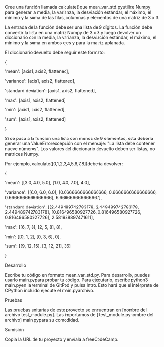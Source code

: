 Cree una función llamada calculate()que mean_var_std.pyutilice Numpy para generar la media, la varianza, la desviación estándar, el máximo, el mínimo y la suma de las filas, columnas y elementos de una matriz de 3 x 3.

La entrada de la función debe ser una lista de 9 dígitos. La función debe convertir la lista en una matriz Numpy de 3 x 3 y luego devolver un diccionario con la media, la varianza, la desviación estándar, el máximo, el mínimo y la suma en ambos ejes y para la matriz aplanada.

El diccionario devuelto debe seguir este formato:

{

  'mean': [axis1, axis2, flattened],
  
  'variance': [axis1, axis2, flattened],
  
  'standard deviation': [axis1, axis2, flattened],
  
  'max': [axis1, axis2, flattened],
  
  'min': [axis1, axis2, flattened],
  
  'sum': [axis1, axis2, flattened]
  
}

Si se pasa a la función una lista con menos de 9 elementos, esta debería generar una ValueErrorexcepción con el mensaje: "La lista debe contener nueve números". Los valores del diccionario devuelto deben ser listas, no matrices Numpy.

Por ejemplo, calculate([0,1,2,3,4,5,6,7,8])debería devolver:

{

  'mean': [[3.0, 4.0, 5.0], [1.0, 4.0, 7.0], 4.0],
  
  'variance': [[6.0, 6.0, 6.0], [0.6666666666666666, 0.6666666666666666, 0.6666666666666666], 6.666666666666667],
  
  'standard deviation': [[2.449489742783178, 2.449489742783178, 2.449489742783178], [0.816496580927726, 0.816496580927726, 0.816496580927726], 2.581988897471611],
  
  'max': [[6, 7, 8], [2, 5, 8], 8],
  
  'min': [[0, 1, 2], [0, 3, 6], 0],
  
  'sum': [[9, 12, 15], [3, 12, 21], 36]
  
}

Desarrollo

Escribe tu código en formato mean_var_std.py. Para desarrollo, puedes usarlo main.pypara probar tu código. Para ejecutarlo, escribe python3 main.pyen la terminal de GitPod y pulsa Intro. Esto hará que el intérprete de CPython incluido ejecute el main.pyarchivo.

Pruebas

Las pruebas unitarias de este proyecto se encuentran en [nombre del archivo test_module.py]. Las importamos de [ test_module.pynombre del archivo] main.pypara su comodidad.

Sumisión

Copia la URL de tu proyecto y envíala a freeCodeCamp.
